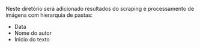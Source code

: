 Neste diretório será adicionado resultados do scraping e processamento de imágens com hierarquia de pastas: 
- Data
- Nome do autor
- Inicio do texto